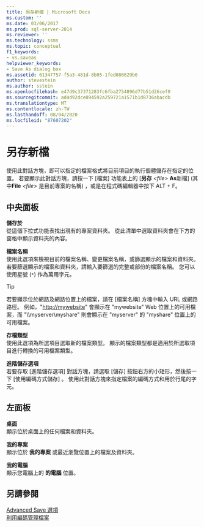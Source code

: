 ```yaml
---
title: 另存新檔 | Microsoft Docs
ms.custom: ''
ms.date: 03/06/2017
ms.prod: sql-server-2014
ms.reviewer: ''
ms.technology: ssms
ms.topic: conceptual
f1_keywords:
- vs.saveas
helpviewer_keywords:
- Save As dialog box
ms.assetid: 61347757-f5a3-481d-8b05-1fed086629b6
author: stevestein
ms.author: sstein
ms.openlocfilehash: e47d9c37371283fc6fba2754896d77b51d26cef0
ms.sourcegitcommit: ad4d92dce894592a259721a1571b1d8736abacdb
ms.translationtype: MT
ms.contentlocale: zh-TW
ms.lasthandoff: 08/04/2020
ms.locfileid: "87607202"
---
```

# <a name="save-as"></a>另存新檔
  使用此對話方塊，即可以指定的檔案格式將目前項目的執行個體儲存在指定的位置。 若要顯示此對話方塊，請按一下 [檔案] 功能表上的 [**另存** *\<file>* **As**新檔] (其中**File** *\<file>* 是目前專案的名稱) ，或是在程式碼編輯器中按下 ALT + F。  
  
## <a name="central-panel"></a>中央面板  
 **儲存於**  
 從這個下拉式功能表找出現有的專案資料夾。 從此清單中選取資料夾會在下方的窗格中顯示資料夾的內容。  
  
 **檔案名稱**  
 使用此選項來檢視目前的檔案名稱、變更檔案名稱，或篩選顯示的檔案和資料夾。 若要篩選顯示的檔案和資料夾，請輸入要篩選的完整或部份的檔案名稱。 您可以使用星號 (`*`) 作為萬用字元。  
  
> [!TIP]
>  若要顯示位於網路及網路位置上的檔案，請在 [檔案名稱]  方塊中輸入 URL 或網路路徑。 例如，"<http://mywebsite>" 會顯示在 "mywebsite" Web 位置上的可用檔案，而 "\\\myserver\myshare" 則會顯示在 "myserver" 的 "myshare" 位置上的可用檔案。  
  
 **存檔類型**  
 使用此選項為所選項目選取新的檔案類型。 顯示的檔案類型都是適用於所選取項目進行轉換的可用檔案類型。  
  
 **進階儲存選項**  
 若要存取 [進階儲存選項]  對話方塊，請選取 [儲存]  按鈕右方的小矩形，然後按一下 [使用編碼方式儲存]  。 使用此對話方塊來指定檔案的編碼方式和用於行尾的字元。  
  
## <a name="left-panel"></a>左面板  
 **桌面**  
 顯示位於桌面上的任何檔案和資料夾。  
  
 **我的專案**  
 顯示位於 **我的專案** 或最近瀏覽位置上的檔案及資料夾。  
  
 **我的電腦**  
 顯示您電腦上的 **的電腦** 位置。  
  
## <a name="see-also"></a>另請參閱  
 [Advanced Save 選項](advanced-save-options.md)   
 [利用編碼管理檔案](../solution/manage-files-with-encoding.md)  
  
  
